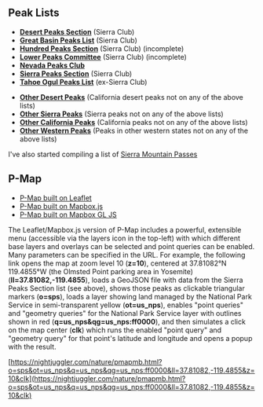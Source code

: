 ## Peak Lists

* **[Desert Peaks Section](https://nightjuggler.com/nature/dps.html)** (Sierra Club)
* **[Great Basin Peaks List](https://nightjuggler.com/nature/gbp.html)** (Sierra Club)
* **[Hundred Peaks Section](https://nightjuggler.com/nature/hps.html)** (Sierra Club) (incomplete)
* **[Lower Peaks Committee](https://nightjuggler.com/nature/lpc.html)** (Sierra Club) (incomplete)
* **[Nevada Peaks Club](https://nightjuggler.com/nature/npc.html)**
* **[Sierra Peaks Section](https://nightjuggler.com/nature/sps.html)** (Sierra Club)
* **[Tahoe Ogul Peaks List](https://nightjuggler.com/nature/ogul.html)** (ex-Sierra Club)

<ul>
<li><b><a href="https://nightjuggler.com/nature/odp.html">Other Desert Peaks</a></b>
(California desert peaks not on any of the above lists)
<li><b><a href="https://nightjuggler.com/nature/osp.html">Other Sierra Peaks</a></b>
(Sierra peaks not on any of the above lists)
<li><b><a href="https://nightjuggler.com/nature/ocap.html">Other California Peaks</a></b>
(California peaks not on any of the above lists)
<li><b><a href="https://nightjuggler.com/nature/owp.html">Other Western Peaks</a></b>
(Peaks in other western states not on any of the above lists)
</ul>

I've also started compiling a list of [Sierra Mountain Passes](https://nightjuggler.com/nature/SierraPasses.html)

## P-Map

* [P-Map built on Leaflet](https://nightjuggler.com/nature/pmap.html?o=sps)
* [P-Map built on Mapbox.js](https://nightjuggler.com/nature/pmapmb.html?o=sps)
* [P-Map built on Mapbox GL JS](https://nightjuggler.com/nature/pmapgl.html?o=sps)

The Leaflet/Mapbox.js version of P-Map includes a powerful, extensible menu
(accessible via the layers icon in the top-left)
with which different base layers and overlays can be selected and point queries can be enabled.
Many parameters can be specified in the URL. For example, the following link
opens the map at zoom level 10 (**z=10**),
centered at 37.81082&deg;N 119.4855&deg;W (the Olmsted Point parking area in Yosemite)
(**ll=37.81082,-119.4855**),
loads a GeoJSON file with data from the Sierra Peaks Section list (see above),
shows those peaks as clickable triangular markers (**o=sps**),
loads a layer showing land managed by the National Park Service in semi-transparent yellow
(**ot=us_nps**),
enables "point queries" and "geometry queries" for the National Park Service layer
with outlines shown in red (**q=us_nps&qg=us_nps:ff0000**), and
then simulates a click on the map center (**clk**)
which runs the enabled "point query" and "geometry query"
for that point's latitude and longitude and opens a popup with the result.

[https://nightjuggler.com/nature/pmapmb.html?o=sps&ot=us_nps&q=us_nps&qg=us_nps:ff0000&ll=37.81082,-119.4855&z=10&clk](https://nightjuggler.com/nature/pmapmb.html?o=sps&ot=us_nps&q=us_nps&qg=us_nps:ff0000&ll=37.81082,-119.4855&z=10&clk)

